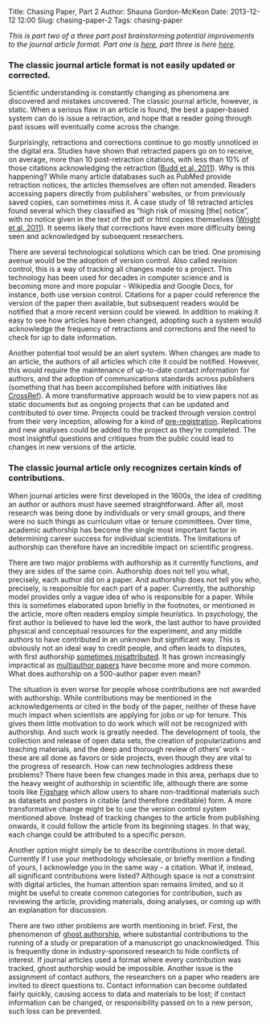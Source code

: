 Title: Chasing Paper, Part 2
Author: Shauna Gordon-McKeon
Date: 2013-12-12 12:00
Slug: chasing-paper-2
Tags: chasing-paper

_This is part two of a three part post brainstorming potential improvements to the journal article format.  Part one is [here](http://osc.centerforopenscience.org/2013/12/11/chasing-paper/), part three is here [here](http://osc.centerforopenscience.org/2013/12/13/chasing-paper-3/)._

### The classic journal article format is not easily updated or corrected.

Scientific understanding is constantly changing as phenomena are discovered and mistakes uncovered.  The classic journal article, however, is static.  When a serious flaw in an article is found, the best a paper-based system can do is issue a retraction, and hope that a reader going through past issues will eventually come across the change.

Surprisingly, retractions and corrections continue to go mostly unnoticed in the digital era.  Studies have shown that retracted papers go on to receive, on average, more than 10 post-retraction citations, with less than 10% of those citations acknowledging the retraction ([Budd et al, 2011](http://www.ala.org/acrl/sites/ala.org.acrl/files/content/conferences/confsandpreconfs/national/2011/papers/retracted_publicatio.pdf)).  Why is this happening?  While many article databases such as PubMed provide retraction notices, the articles themselves are often not amended.  Readers accessing papers directly from publishers’ websites, or from previously saved copies, can sometimes miss it.  A case study of 18 retracted articles found several which they classified as “high risk of missing [the] notice”, with no notice given in the text of the pdf or html copies themselves ([Wright et al, 2011](http://www.ncbi.nlm.nih.gov/pmc/articles/PMC3066576/#mlab.1536-5050.99.2.010.sg002)).  It seems likely that corrections have even more difficulty being seen and acknowledged by subsequent researchers.

There are several technological solutions which can be tried.  One promising avenue would be the adoption of version control.  Also called revision control, this is a way of tracking all changes made to a project.  This technology has been used for decades in computer science and is becoming more and more popular - Wikipedia and Google Docs, for instance, both use version control.  Citations for a paper could reference the version of the paper then available, but subsequent readers would be notified that a more recent version could be viewed.  In addition to making it easy to see how articles have been changed, adopting such a system would acknowledge the frequency of retractions and corrections and the need to check for up to date information.

Another potential tool would be an alert system.  When changes are made to an article, the authors of all articles which cite it could be notified.  However, this would require the maintenance of up-to-date contact information for authors, and the adoption of communications standards across publishers (something that has been accomplished before with initiatives like [CrossRef](http://www.crossref.org/)).
A more transformative approach would be to view papers not as static documents but as ongoing projects that can be updated and contributed to over time.  Projects could be tracked through version control from their very inception, allowing for a kind of [pre-registration](http://www.theguardian.com/science/blog/2013/jun/05/trust-in-science-study-pre-registration).  Replications and new analyses could be added to the project as they’re completed.  The most insightful questions and critiques from the public could lead to changes in new versions of the article.

### The classic journal article only recognizes certain kinds of contributions.

When journal articles were first developed in the 1600s, the idea of crediting an author or authors must have seemed straightforward.  After all, most research was being done by individuals or very small groups, and there were no such things as curriculum vitae or tenure committees.  Over time, academic authorship has become the single most important factor in determining career success for individual scientists.  The limitations of authorship can therefore have an incredible impact on scientific progress.

There are two major problems with authorship as it currently functions, and they are sides of the same coin.  Authorship does not tell you what, precisely, each author did on a paper.  And authorship does not tell you who, precisely, is responsible for each part of a paper.
Currently, the authorship model provides only a vague idea of who is responsible for a paper.  While this is sometimes elaborated upon briefly in the footnotes, or mentioned in the article, more often readers employ simple heuristics.  In psychology, the first author is believed to have led the work, the last author to have provided physical and conceptual resources for the experiment, and any middle authors to have contributed in an unknown but significant way.  This is obviously not an ideal way to credit people, and often leads to disputes, with first authorship [sometimes misattributed](http://www.nature.com/naturejobs/science/articles/10.1038/nj7417-591a).  It has grown increasingly impractical as [multiauthor papers](http://archive.sciencewatch.com/newsletter/2012/201207/multiauthor_papers/) have become more and more common.  What does authorship on a 500-author paper even mean?

The situation is even worse for people whose contributions are not awarded with authorship.  While contributions may be mentioned in the acknowledgements or cited in the body of the paper, neither of these have much impact when scientists are applying for jobs or up for tenure.  This gives them little motivation to do work which will not be recognized with authorship.  And such work is greatly needed.  The development of tools, the collection and release of open data sets, the creation of popularizations and teaching materials, and the deep and thorough review of others’ work - these are all done as favors or side projects, even though they are vital to the progress of research.
How can new technologies address these problems?  There have been few changes made in this area, perhaps due to the heavy weight of authorship in scientific life, although there are some tools like [Figshare](http://figshare.com/) which allow users to share non-traditional materials such as datasets and posters in citable (and therefore creditable) form.  A more transformative change might be to use the version control system mentioned above.  Instead of tracking changes to the article from publishing onwards, it could follow the article from its beginning stages.  In that way, each change could be attributed to a specific person.

Another option might simply be to describe contributions in more detail.  Currently if I use your methodology wholesale, or briefly mention a finding of yours, I acknowledge you in the same way - a citation.  What if, instead, all significant contributions were listed?  Although space is not a constraint with digital articles, the human attention span remains limited, and so it might be useful to create common categories for contribution, such as reviewing the article, providing materials, doing analyses, or coming up with an explanation for discussion.

There are two other problems are worth mentioning in brief.  First, the phenomenon of [ghost authorship](https://en.wikipedia.org/wiki/Academic_authorship#Ghost_authorship), where substantial contributions to the running of a study or preparation of a manuscript go unacknowledged.  This is frequently done in industry-sponsored research to hide conflicts of interest.  If journal articles used a format where every contribution was tracked, ghost authorship would be impossible.  Another issue is the assignment of contact authors, the researchers on a paper who readers are invited to direct questions to.  Contact information can become outdated fairly quickly, causing access to data and materials to be lost; if contact information can be changed, or responsibility passed on to a new person, such loss can be prevented.

